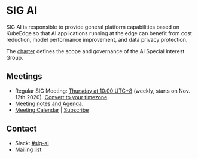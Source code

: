 # SIG AI

SIG AI is responsible to provide general platform capabilities based on KubeEdge so  that AI applications running at the edge can benefit from cost reduction, model performance improvement, and data privacy protection.


The [charter](charter.md) defines the scope and governance of the AI Special Interest Group.

## Meetings


* Regular SIG Meeting: [Thursday at 10:00 UTC+8](https://zoom.us/my/kubeedge) (weekly, starts on Nov. 12th 2020). [Convert to your timezone](https://www.thetimezoneconverter.com/?t=10%3A00%20am&tz=GMT%2B8&).
 * [Meeting notes and Agenda](https://docs.google.com/document/d/12n3kGUWTkAH4q2Wv5iCVGPTA_KRWav_eakbFrF9iAww/edit#).
 * [Meeting Calendar](https://calendar.google.com/calendar/u/0?cid=Y19nODluOXAwOG05MzFiYWM3NmZsajgwZzEwOEBncm91cC5jYWxlbmRhci5nb29nbGUuY29t) | [Subscribe](https://calendar.google.com/calendar?cid=OHJqazhvNTE2dmZ0ZTIxcWlidmxhZTNsajRAZ3JvdXAuY2FsZW5kYXIuZ29vZ2xlLmNvbQ)
 
## Contact
- Slack: [#sig-ai](https://app.slack.com/client/TDZ5TGXQW/C01EG84REVB/details)
- [Mailing list](https://groups.google.com/forum/#!forum/kubeedge)